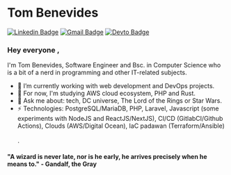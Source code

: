 # Tom Benevides
[![Linkedin Badge](https://img.shields.io/badge/-tomfbenevides-blue?style=flat-square&logo=Linkedin&logoColor=white&link=https://www.linkedin.com/in/tomfbenevides/?locale=en_US)](https://www.linkedin.com/in/tomfbenevides/?locale=en_US)
[![Gmail Badge](https://img.shields.io/badge/-eltonfelixbenevides@gmail.com-c14438?style=flat-square&logo=Gmail&logoColor=white&link=mailto:eltonfelixbenevides@gmail.com)](mailto:eltonfelixbenevides@gmail.com)
[![Devto Badge](https://img.shields.io/badge/-tombenevides-black?style=flat-square&logo=Dev.to&logoColor=white&link=https://dev.to/tombenevides)](https://dev.to/tombenevides)

### Hey everyone , 
I'm Tom Benevides, Software Engineer and Bsc. in Computer Science who is a bit of a nerd in programming and other IT-related subjects.

- 🔭 I’m currently working with web development and DevOps projects.
- 🌱 For now, I'm studying AWS cloud ecosystem, PHP and Rust. 
- 💬 Ask me about: tech, DC universe, The Lord of the Rings or Star Wars.
-  ⚡ Technologies: PostgreSQL/MariaDB, PHP, Laravel, Javascript (some experiments with NodeJS and ReactJS/NextJS), CI/CD (GitlabCI/Github Actions), Clouds (AWS/Digital Ocean), IaC padawan (Terraform/Ansible)
\
\
\.

#### "A wizard is never late, nor is he early, he arrives precisely when he means to." - Gandalf, the Gray 
